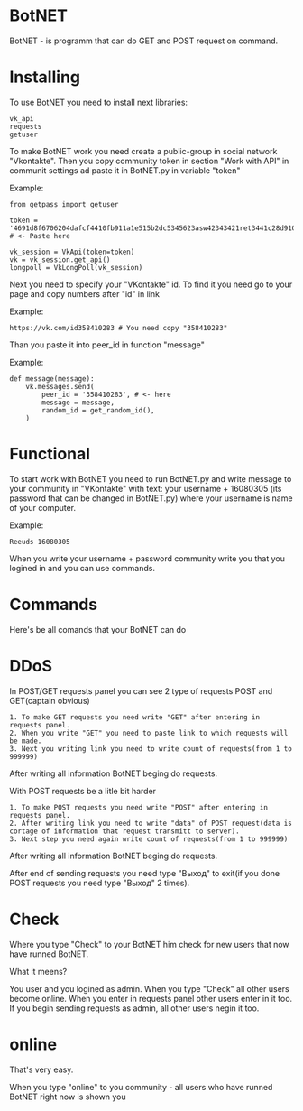 # BotNET

BotNET - is programm that can do GET and POST request on command.

# Installing 

To use BotNET you need to install next libraries:
```
vk_api
requests
getuser
```

To make BotNET work you need create a public-group in social network "Vkontakte". Then you copy community token in section "Work with API" in communit settings ad paste it in BotNET.py in variable "token"

Example:
```
from getpass import getuser

token = '4691d8f6706204dafcf4410fb911a1e515b2dc5345623asw42343421ret3441c28d91003cfce' # <- Paste here

vk_session = VkApi(token=token)
vk = vk_session.get_api()
longpoll = VkLongPoll(vk_session)
```

Next you need to specify your "VKontakte" id. To find it you need go to your page and copy numbers after "id" in link 

Example:
```
https://vk.com/id358410283 # You need copy "358410283"
```
Than you paste it into peer_id in function "message"

Example:
```
def message(message):
    vk.messages.send(
        peer_id = '358410283', # <- here
        message = message,
        random_id = get_random_id(),
    )
```

# Functional 

To start work with BotNET you need to run BotNET.py and write message to your community in "VKontakte" with text: your username + 16080305 (its password that can be changed in BotNET.py) where your username is name of your computer.

Example:
```
Reeuds 16080305
```

When you write your username + password community write you that you logined in and you can use commands.

# Commands

Here's be all comands that your BotNET can do

# DDoS

In POST/GET requests panel you can see 2 type of requests POST and GET(captain obvious)
```
1. To make GET requests you need write "GET" after entering in requests panel.
2. When you write "GET" you need to paste link to which requests will be made.
3. Next you writing link you need to write count of requests(from 1 to 999999)
```
After writing all information BotNET beging do requests.

With POST requests be a litle bit harder
```
1. To make POST requests you need write "POST" after entering in requests panel.
2. After writing link you need to write "data" of POST request(data is cortage of information that request transmitt to server).
3. Next step you need again write count of requests(from 1 to 999999)
```
After writing all information BotNET beging do requests.

After end of sending requests you need type "Выход" to exit(if you done POST requests you need type "Выход" 2 times).

# Check 

Where you type "Check" to your BotNET him check for new users that now have runned BotNET.

What it meens?

You user and you logined as admin. When you type "Check" all other users become online.
When you enter in requests panel other users enter in it too. If you begin sending requests as admin, all other users negin it too.

# online 

That's very easy.

When you type "online" to you community - all users who have runned BotNET right now is shown you


        
